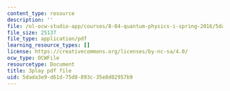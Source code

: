 ```yaml
---
content_type: resource
description: ''
file: /ol-ocw-studio-app/courses/8-04-quantum-physics-i-spring-2016/5dada3e9d61d75d8893c35e8d02957b9_0USje5vTIKs.pdf
file_size: 25137
file_type: application/pdf
learning_resource_types: []
license: https://creativecommons.org/licenses/by-nc-sa/4.0/
ocw_type: OCWFile
resourcetype: Document
title: 3play pdf file
uid: 5dada3e9-d61d-75d8-893c-35e8d02957b9
---
```

